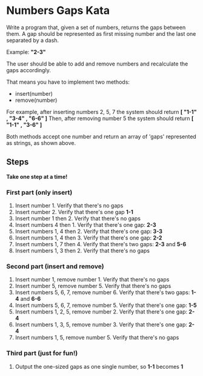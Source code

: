 # Numbers Gaps Kata

Write a program that, given a set of numbers, returns the gaps between them.
A gap should be represented as first missing number and the last one separated by a dash.

Example:
**"2-3"**

The user should be able to add and remove numbers and recalculate the gaps accordingly.

That means you have to implement two methods:

 * insert(number)
 * remove(number)

For example, after inserting numbers 2, 5, 7 the system should return **[ "1-1" , "3-4" , "6-6" ]**
Then, after removing number 5 the system should return **[ "1-1" , "3-6" ]**

Both methods accept one number and return an array of 'gaps' represented as strings, as shown above.

## Steps

**Take one step at a time!**

### First part (only insert)
 1. Insert number 1. Verify that there's no gaps
 2. Insert number 2. Verify that there's one gap **1-1**
 3. Insert number 1 then 2. Verify that there's no gaps
 4. Insert numbers 4 then 1. Verify that there's one gap: **2-3**
 5. Insert numbers 1, 4 then 2. Verify that there's one gap: **3-3**
 6. Insert numbers 1, 4 then 3. Verify that there's one gap: **2-2**
 7. Insert numbers 1, 7 then 4. Verify that there's two gaps: **2-3** and **5-6**
 8. Insert numbers 1, 3 then 2. Verify that there's no gaps

### Second part (insert and remove)
 1. Insert number 1, remove number 1. Verify that there's no gaps
 2. Insert number 5, remove number 5. Verify that there's no gaps
 3. Insert numbers 5, 6, 7, remove number 6. Verify that there's two gaps: **1-4** and **6-6**
 4. Insert numbers 5, 6, 7, remove number 5. Verify that there's one gap: **1-5**
 5. Insert numbers 1, 2, 5, remove number 2. Verify that there's one gap: **2-4**
 6. Insert numbers 1, 3, 5, remove number 3. Verify that there's one gap: **2-4**
 7. Insert numbers 1, 5, remove number 5. Verify that there's no gaps

### Third part (just for fun!)
 1. Output the one-sized gaps as one single number, so **1-1** becomes **1**
